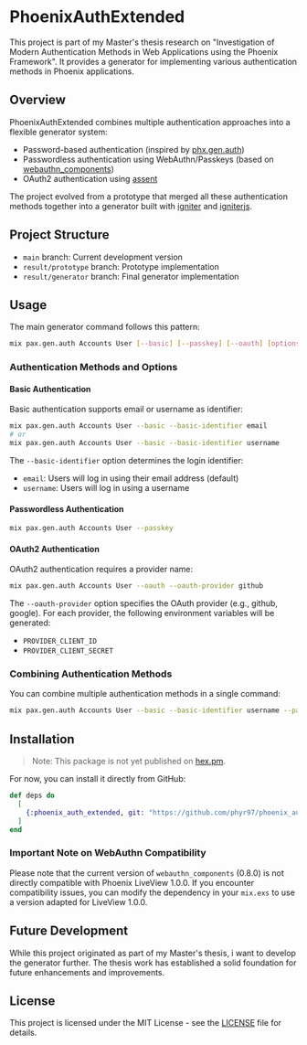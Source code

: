 # PhoenixAuthExtended

This project is part of my Master's thesis research on "Investigation of Modern Authentication Methods in Web Applications using the Phoenix Framework". It provides a generator for implementing various authentication methods in Phoenix applications.

## Overview

PhoenixAuthExtended combines multiple authentication approaches into a flexible generator system:

- Password-based authentication (inspired by [phx.gen.auth](https://hexdocs.pm/phoenix/Mix.Tasks.Phx.Gen.Auth.html))
- Passwordless authentication using WebAuthn/Passkeys (based on [webauthn_components](https://github.com/liveshowy/webauthn_components))
- OAuth2 authentication using [assent](https://github.com/pow-auth/assent)

The project evolved from a prototype that merged all these authentication methods together into a generator built with [igniter](https://github.com/ash-project/igniter) and [igniterjs](https://github.com/ash-project/igniter_js).

## Project Structure

- `main` branch: Current development version
- `result/prototype` branch: Prototype implementation
- `result/generator` branch: Final generator implementation

## Usage

The main generator command follows this pattern:

```bash
mix pax.gen.auth Accounts User [--basic] [--passkey] [--oauth] [options]
```

### Authentication Methods and Options

#### Basic Authentication
Basic authentication supports email or username as identifier:

```bash
mix pax.gen.auth Accounts User --basic --basic-identifier email
# or
mix pax.gen.auth Accounts User --basic --basic-identifier username
```

The `--basic-identifier` option determines the login identifier:
- `email`: Users will log in using their email address (default)
- `username`: Users will log in using a username

#### Passwordless Authentication
```bash
mix pax.gen.auth Accounts User --passkey
```

#### OAuth2 Authentication
OAuth2 authentication requires a provider name:

```bash
mix pax.gen.auth Accounts User --oauth --oauth-provider github
```

The `--oauth-provider` option specifies the OAuth provider (e.g., github, google). For each provider, the following environment variables will be generated:
- `PROVIDER_CLIENT_ID`
- `PROVIDER_CLIENT_SECRET`

### Combining Authentication Methods
You can combine multiple authentication methods in a single command:

```bash
mix pax.gen.auth Accounts User --basic --basic-identifier username --passkey
```

## Installation

> Note: This package is not yet published on [hex.pm](https://hex.pm).

For now, you can install it directly from GitHub:

```elixir
def deps do
  [
    {:phoenix_auth_extended, git: "https://github.com/phyr97/phoenix_auth_extended.git"}
  ]
end
```

### Important Note on WebAuthn Compatibility

Please note that the current version of `webauthn_components` (0.8.0) is not directly compatible with Phoenix LiveView 1.0.0. If you encounter compatibility issues, you can modify the dependency in your `mix.exs` to use a version adapted for LiveView 1.0.0.

## Future Development

While this project originated as part of my Master's thesis, i want to develop the generator further. The thesis work has established a solid foundation for future enhancements and improvements.

## License

This project is licensed under the MIT License - see the [LICENSE](LICENSE) file for details.

